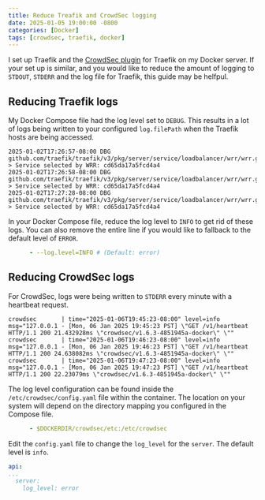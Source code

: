 ```yaml
---
title: Reduce Treafik and CrowdSec logging
date: 2025-01-05 19:00:00 -0800
categories: [Docker]
tags: [crowdsec, traefik, docker]
---
```


I set up Traefik and the [CrowdSec plugin](https://github.com/maxlerebourg/crowdsec-bouncer-traefik-plugin) for Traefik on my Docker server. If your set up is similar, and you would like to reduce the amount of logging to `STDOUT`, `STDERR` and the log file for Traefik, this guide may be helfpul.

## Reducing Traefik logs

My Docker Compose file had the log level set to `DEBUG`. This results in a lot of logs being written to your configured `log.filePath` when the Traefik hosts are being accessed.

```
2025-01-02T17:26:57-08:00 DBG github.com/traefik/traefik/v3/pkg/server/service/loadbalancer/wrr/wrr.go:196 > Service selected by WRR: cd65da17a5fcd4a4
2025-01-02T17:26:58-08:00 DBG github.com/traefik/traefik/v3/pkg/server/service/loadbalancer/wrr/wrr.go:196 > Service selected by WRR: cd65da17a5fcd4a4
2025-01-02T17:27:28-08:00 DBG github.com/traefik/traefik/v3/pkg/server/service/loadbalancer/wrr/wrr.go:196 > Service selected by WRR: cd65da17a5fcd4a4
```

In your Docker Compose file, reduce the log level to `INFO` to get rid of these logs. You can also remove the entire line if you would like to fallback to the default level of `ERROR`.

```yaml
      - --log.level=INFO # (Default: error)
```

## Reducing CrowdSec logs

For CrowdSec, logs were being written to `STDERR` every minute with a heartbeat request.

```
crowdsec       | time="2025-01-06T19:45:23-08:00" level=info msg="127.0.0.1 - [Mon, 06 Jan 2025 19:45:23 PST] \"GET /v1/heartbeat HTTP/1.1 200 21.432928ms \"crowdsec/v1.6.3-4851945a-docker\" \""
crowdsec       | time="2025-01-06T19:46:23-08:00" level=info msg="127.0.0.1 - [Mon, 06 Jan 2025 19:46:23 PST] \"GET /v1/heartbeat HTTP/1.1 200 24.638082ms \"crowdsec/v1.6.3-4851945a-docker\" \""
crowdsec       | time="2025-01-06T19:47:23-08:00" level=info msg="127.0.0.1 - [Mon, 06 Jan 2025 19:47:23 PST] \"GET /v1/heartbeat HTTP/1.1 200 22.23079ms \"crowdsec/v1.6.3-4851945a-docker\" \""
```

The log level configuration can be found inside the `/etc/crowdsec/config.yaml` file within the container. The location on your system will depend on the directory mapping you configured in the Compose file.

```yaml
      - $DOCKERDIR/crowdsec/etc:/etc/crowdsec
```

Edit the `config.yaml` file to change the `log_level` for the `server`. The default level is `info`.

```yaml
api:
...
  server:
    log_level: error
```






